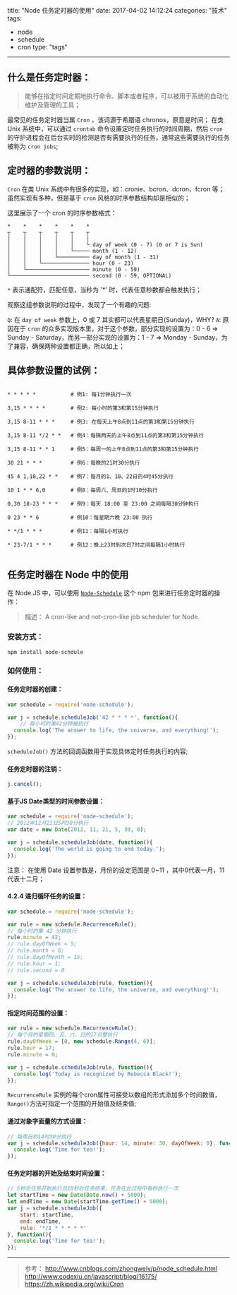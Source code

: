 title: "Node 任务定时器的使用"
date: 2017-04-02 14:12:24
categories: "技术" 
tags: 
  - node
  - schedule
  - cron 
type: "tags"
---

## 什么是任务定时器：

> 能够在指定时间定期地执行命令、脚本或者程序，可以被用于系统的自动化维护及管理的工具；

最常见的任务定时器当属 `Cron` ，该词源于希腊语 chronos，原意是时间；
在类 Unix 系统中，可以通过 `crontab` 命令设置定时任务执行的时间周期，然后 `cron` 的守护进程会在后台实时的检测是否有需要执行的任务，通常这些需要执行的任务被称为 `cron jobs`;

<!--more-->

## 定时器的参数说明：

`Cron` 在类 Unix 系统中有很多的实现，如：cronie、bcron、dcron、fcron 等；
虽然实现有多种，但是基于 `cron` 风格的时序参数结构却是相似的；

这里展示了一个 cron 的时序参数格式：

```
*    *    *    *    *    *
┬    ┬    ┬    ┬    ┬    ┬
│    │    │    │    │    |
│    │    │    │    │    └ day of week (0 - 7) (0 or 7 is Sun)
│    │    │    │    └───── month (1 - 12)
│    │    │    └────────── day of month (1 - 31)
│    │    └─────────────── hour (0 - 23)
│    └──────────────────── minute (0 - 59)
└───────────────────────── second (0 - 59, OPTIONAL)
```

`*` 表示通配符，匹配任意，当秒为 '*' 时，代表任意秒数都会触发执行；

观察这组参数说明的过程中，发现了一个有趣的问题:

`Q`: 在 `day of week` 参数上，0 或 7 其实都可以代表星期日(Sunday)，WHY?
`A`: 原因在于 `cron` 的众多实现版本里，对于这个参数，部分实现的设置为：0 - 6 => Sunday - Saturday，而另一部分实现的设置为：1 - 7 => Monday - Sunday，为了兼容，确保两种设置都正确，所以如上；

## 具体参数设置的试例：
```

* * * * *           # 例1: 每1分钟执行一次

3,15 * * * *        # 例2: 每小时的第3和第15分钟执行

3,15 8-11 * * *     # 例3: 在每天上午8点到11点的第3和第15分钟执行

3,15 8-11 */2 * *   # 例4：每隔两天的上午8点到11点的第3和第15分钟执行

3,15 8-11 * * 1     # 例5：每周一的上午8点到11点的第3和第15分钟执行

30 21 * * *         # 例6：每晚的21时30分执行

45 4 1,10,22 * *    # 例7：每月的1、10、22日的4时45分执行
 
10 1 * * 6,0        # 例8：每周六、周日的1时10分执行

0,30 18-23 * * *    # 例9：每天 18:00 至 23:00 之间每隔30分钟执行

0 23 * * 6          # 例10：每星期六晚 23:00 执行

* */1 * * *         # 例11：每隔1小时执行

* 23-7/1 * * *      # 例12：晚上23时到次日7时之间每隔1小时执行
 
```

## 任务定时器在 Node 中的使用

在 Node.JS 中，可以使用 [`Node-Schedule`](https://github.com/node-schedule/node-schedule) 这个 npm 包来进行任务定时器的操作：



> 描述： A cron-like and not-cron-like job scheduler for Node.

### 安装方式：
```
npm install node-schdule
```

### 如何使用：

#### 任务定时器的创建：
```js
var schedule = require('node-schedule');

var j = schedule.scheduleJob('42 * * * *', function(){
    // 每小时的第42分钟被执行
  console.log('The answer to life, the universe, and everything!');
});
```
`scheduleJob()` 方法的回调函数用于实现具体定时任务执行的内容;

#### 任务定时器的注销：
```js
j.cancel();
```

#### 基于JS Date类型的时间参数设置：
```js
var schedule = require('node-schedule');
// 2012年12月21日5时30分执行
var date = new Date(2012, 11, 21, 5, 30, 0);

var j = schedule.scheduleJob(date, function(){
  console.log('The world is going to end today.');
});
```
注意： 在使用 Date 设置参数是，月份的设定范围是 0~11 ，其中0代表一月，11代表十二月；

#### 4.2.4 递归循环任务的设置：
```js
var schedule = require('node-schedule');

var rule = new schedule.RecurrenceRule();
// 每小时的第 42 分钟执行
rule.minute = 42;
// rule.dayOfWeek = 5;
// rule.month = 6;
// rule.dayOfMonth = 15;
// rule.hour = 1;
// rule.second = 0

var j = schedule.scheduleJob(rule, function(){
  console.log('The answer to life, the universe, and everything!');
});
```

#### 指定时间范围的设置：
```js
var rule = new schedule.RecurrenceRule();
// 每个月的星期四、五、六、日的17点整执行
rule.dayOfWeek = [0, new schedule.Range(4, 6)];
rule.hour = 17;
rule.minute = 0;

var j = schedule.scheduleJob(rule, function(){
  console.log('Today is recognized by Rebecca Black!');
});
```
`RecurrenceRule` 实例的每个cron属性可接受以数组的形式添加多个时间数值，`Range()`方法可指定一个范围的开始值及结束值;

#### 通过对象字面量的方式设置：
```js
// 每周日的14时30分执行
var j = schedule.scheduleJob({hour: 14, minute: 30, dayOfWeek: 0}, function(){
  console.log('Time for tea!');
});
```

#### 任务定时器的开始及结束时间设置：
```js
// 5秒后任务开始执行且10秒后任务结束，任务在此过程中每秒执行一次
let startTime = new Date(Date.now() + 5000);
let endTime = new Date(startTime.getTime() + 5000);
var j = schedule.scheduleJob({ 
    start: startTime, 
    end: endTime, 
    rule: '*/1 * * * * *' 
}, function(){
  console.log('Time for tea!');
});
```


---
> 参考：
http://www.cnblogs.com/zhongweiv/p/node_schedule.html
http://www.codexiu.cn/javascript/blog/16175/
https://zh.wikipedia.org/wiki/Cron
